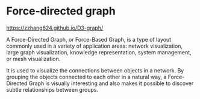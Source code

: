 # Force-directed graph

 https://zzhang624.github.io/D3-graph/

A Force-Directed Graph, or Force-Based Graph, is a type of layout commonly used in a variety of application areas: network visualization, large graph visualization, knowledge representation, system management, or mesh visualization.

It is used to visualize the connections between objects in a network. By grouping the objects connected to each other in a natural way, a Force-Directed Graph is visually interesting and also makes it possible to discover subtle relationships between groups.
